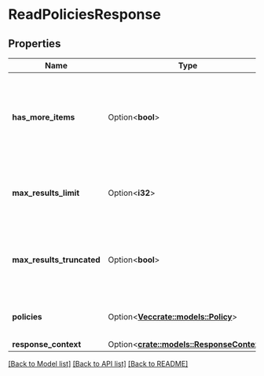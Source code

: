 # ReadPoliciesResponse

## Properties

Name | Type | Description | Notes
------------ | ------------- | ------------- | -------------
**has_more_items** | Option<**bool**> | If true, there are more items to return using the `FirstItem` parameter in a new request. | [optional]
**max_results_limit** | Option<**i32**> | Indicates maximum results defined for the operation. | [optional]
**max_results_truncated** | Option<**bool**> | If true, indicates whether requested page size is more than allowed. | [optional]
**policies** | Option<[**Vec<crate::models::Policy>**](Policy.md)> | Information about one or more policies. | [optional]
**response_context** | Option<[**crate::models::ResponseContext**](ResponseContext.md)> |  | [optional]

[[Back to Model list]](../README.md#documentation-for-models) [[Back to API list]](../README.md#documentation-for-api-endpoints) [[Back to README]](../README.md)


